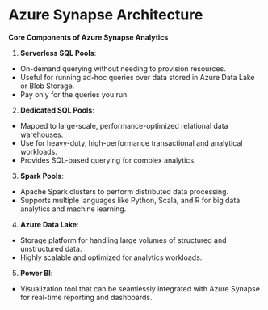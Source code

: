 # Azure Synapse Architecture

**Core Components of Azure Synapse Analytics**
   
1. **Serverless SQL Pools**:
- On-demand querying without needing to provision resources.
- Useful for running ad-hoc queries over data stored in Azure Data Lake or Blob Storage.
- Pay only for the queries you run.

2. **Dedicated SQL Pools**:  
- Mapped to large-scale, performance-optimized relational data warehouses.
- Use for heavy-duty, high-performance transactional and analytical workloads.
- Provides SQL-based querying for complex analytics.



3. **Spark Pools**:  
- Apache Spark clusters to perform distributed data processing.
- Supports multiple languages like Python, Scala, and R for big data analytics and machine learning.

4. **Azure Data Lake**:  
- Storage platform for handling large volumes of structured and unstructured data.
- Highly scalable and optimized for analytics workloads.

5. **Power BI**:  
- Visualization tool that can be seamlessly integrated with Azure Synapse for real-time reporting and dashboards.
